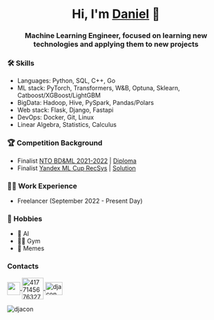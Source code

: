 <!-- <img src="https://github.com/Djacon/Djacon/assets/62030101/8759c699-a12c-439b-b17f-d18884dd4c45" alt="future"/> -->

<h1 align="center">Hi, I'm <a href="https://github.com/Djacon">Daniel</a> 👋</h1>
<h3 align="center">Machine Learning Engineer, focused on learning new technologies and applying them to new projects</h3>

### 🛠️ Skills
- Languages: Python, SQL, C++, Go
- ML stack: PyTorch, Transformers, W&B, Optuna, Sklearn, Catboost/XGBoost/LightGBM
- BigData: Hadoop, Hive, PySpark, Pandas/Polars
- Web stack: Flask, Django, Fastapi
- DevOps: Docker, Git, Linux
- Linear Algebra, Statistics, Calculus

### 🏆 Competition Background
- Finalist [NTO BD&ML 2021-2022](https://ntcontest.ru/tracks/nto-school/proekt-po-iskusstvennomu-intellektu/bolshie-dannye-i-mashinnoe-obuchenie/) | [Diploma](https://diploma.kruzhok.org/s3/talent-diploma-service/6159066c-e816-49b7-8e49-7f6966352e81/496711.pdf)
- Finalist [Yandex ML Cup RecSys](https://yandex.ru/cup/ml/) | [Solution](https://github.com/Djacon/Yandex-ML-Cup-2022-25th-Place-Solution)

### 👨‍💻 Work Experience
- Freelancer (September 2022 - Present Day)

### 👾 Hobbies
- 🤖 AI
- 🏋️‍♂️ Gym
- 🗿 Memes

### Contacts
<p align="left">
    <a href="https://t.me/djacon" target="_blank">
        <img align="center" src="https://upload.wikimedia.org/wikipedia/commons/thumb/8/83/Telegram_2019_Logo.svg/1024px-Telegram_2019_Logo.svg.png" width="30" height="30"/>
    </a>
    <a href="https://discordapp.com/users/417714567632781313/" target="_blank">
        <img align="center" src="https://static.vecteezy.com/system/resources/previews/018/930/604/original/discord-logo-discord-icon-transparent-free-png.png" alt="417714567632781313" height="50" width=50"/>
    </a>
        <a href="https://kaggle.com/djacon" target="blank">
        <img align="center" src="https://raw.githubusercontent.com/rahuldkjain/github-profile-readme-generator/master/src/images/icons/Social/kaggle.svg" alt="djacon" height="30" width="40" />
    </a>
</p>

<p align="left">
    <img src="https://komarev.com/ghpvc/?username=djacon&label=Profile%20views&color=0e75b6&style=flat" alt="djacon"/>
</p>
